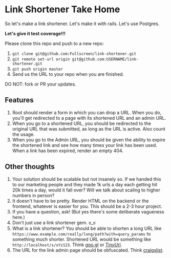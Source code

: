 # Link Shortener Take Home

So let's make a link shortener. Let's make it with rails. Let's use Postgres.

**Let's give it test coverage!!!**

Please clone this repo and push to a new repo:
1. `git clone git@github.com:Fullscreen/link-shortener.git`
2. `git remote set-url origin git@github.com:USERNAME/link-shortener.git`
3. `git push origin master`
4. Send us the URL to your repo when you are finished.

DO NOT: fork or PR your updates.

## Features

1. Root should render a form in which you can drop a URL. When you do,
   you'll get redirected to a page with its shortened URL and an admin URL.
2. When you go to a shortened URL, you should be redirected to the
   original URL that was submitted, as long as the URL is active. Also
   count the usage.
3. When you go to the Admin URL, you should be given the ability to
   expire the shortened link and see how many times your link has been used.
   When a link has been expired, render an empty 404.

## Other thoughts

1. Your solution should be scalable but not insanely so. If we handed this
   to our marketing people and they made 1k urls a day each getting hit 20k
   times a day, would it fall over? Will we talk about scaling to
   higher numbers in person?
2. It doesn't have to be pretty. Render HTML on the backend or the
   frontend, whatever is easier for you. This should be a 2-3 hour
   project.
3. If you have a question, ask! (But yes there's some deliberate vagueness here.)
4. Don't just use a link shortener gem. ಠ_ಠ
5. What is a link shortener? You should be able to shorten a long URL like
   `https://www.example.com/really/long/path?with=query_params` to something
   much shorter. Shortened URL would be something like `http://localhost/s/xYz123`. Think [goo.gl](https://goo.gl/) or [TinyUrl](http://tinyurl.com/).
6. The URL for the link admin page should be obfuscated. Think [craigslist](https://www.craigslist.org/about/help/free-edit).
